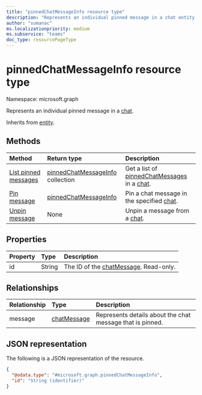 ```yaml
---
title: "pinnedChatMessageInfo resource type"
description: "Represents an individual pinned message in a chat entity."
author: "sumanac"
ms.localizationpriority: medium
ms.subservice: "teams"
doc_type: resourcePageType
---
```


# pinnedChatMessageInfo resource type

Namespace: microsoft.graph

Represents an individual pinned message in a [chat](chat.md).

Inherits from [entity](../resources/entity.md).

## Methods
|Method|Return type|Description|
|:---|:---|:---|
|[List pinned messages](../api/chat-list-pinnedmessages.md)|[pinnedChatMessageInfo](../resources/pinnedchatmessageinfo.md) collection|Get a list of [pinnedChatMessages](../resources/pinnedChatMessageInfo.md) in a [chat](../resources/chat.md).|
|[Pin message](../api/chat-post-pinnedmessages.md)|[pinnedChatMessageInfo](../resources/pinnedchatmessageinfo.md)|Pin a chat message in the specified [chat](../resources/chat.md).|
|[Unpin message](../api/chat-delete-pinnedmessages.md)|None|Unpin a message from a [chat](../resources/chat.md).|

## Properties
|Property|Type|Description|
|:---|:---|:---|
| id| String| The ID of the [chatMessage](../resources/chatmessage.md). Read-only. |

## Relationships
|Relationship|Type|Description|
|:---|:---|:---|
| message | [chatMessage](../resources/chatmessage.md) | Represents details about the chat message that is pinned.|

## JSON representation
The following is a JSON representation of the resource.
<!-- {
  "blockType": "resource",
  "keyProperty": "id",
  "@odata.type": "microsoft.graph.pinnedChatMessageInfo",
  "baseType": "microsoft.graph.entity",
  "openType": false
}
-->
``` json
{
  "@odata.type": "#microsoft.graph.pinnedChatMessageInfo",
  "id": "String (identifier)"
}
```
